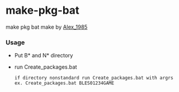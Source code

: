 # make-pkg-bat
make pkg bat make by [Alex_1985](http://www.pspx.ru/forum/member.php?u=458658) 

### Usage 
* Put B* and N* directory
* run Create_packages.bat

	``` 
	if directory nonstandard run Create_packages.bat with argrs
	ex. Create_packages.bat BLES01234GAME
	```
	

